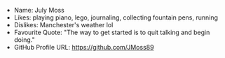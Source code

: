 - Name: July Moss
- Likes: playing piano, lego, journaling, collecting fountain pens, running
- Dislikes: Manchester's weather lol
- Favourite Quote: "The way to get started is to quit talking and begin doing."
- GitHub Profile URL: https://github.com/JMoss89